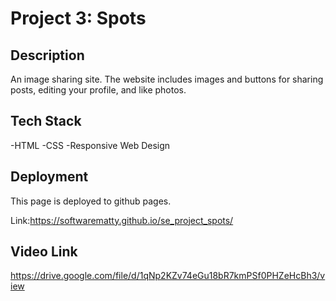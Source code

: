 # Project 3: Spots

## Description

An image sharing site. The website includes images and buttons for sharing posts, editing your profile, and like photos.

## Tech Stack

-HTML
-CSS
-Responsive Web Design

## Deployment

This page is deployed to github pages.

Link:https://softwarematty.github.io/se_project_spots/

## Video Link

https://drive.google.com/file/d/1qNp2KZv74eGu18bR7kmPSf0PHZeHcBh3/view

